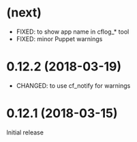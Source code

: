
# (next)
- FIXED: to show app name in cflog_* tool
- FIXED: minor Puppet warnings

# 0.12.2 (2018-03-19)
- CHANGED: to use cf_notify for warnings

# 0.12.1 (2018-03-15)
Initial release
